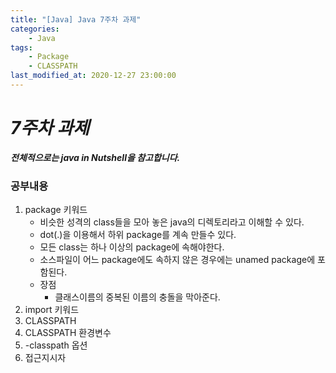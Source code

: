 ```yaml
---
title: "[Java] Java 7주차 과제"
categories:
    - Java
tags:
    - Package
    - CLASSPATH
last_modified_at: 2020-12-27 23:00:00
---
```

# *7주차 과제*

***전체적으로는 java in Nutshell을 참고합니다.***
### 공부내용  <br>

1. package 키워드
    - 비슷한 성격의 class들을 모아 놓은 java의 디렉토리라고 이해할 수 있다.
    - dot(.)을 이용해서 하위 package를 계속 만들수 있다.
    - 모든 class는 하나 이상의 package에 속해야한다.
    - 소스파일이 어느 package에도 속하지 않은 경우에는 unamed package에 포함된다.
    - 장점
        - 클래스이름의 중복된 이름의 충돌을 막아준다.
2. import 키워드
3. CLASSPATH
4. CLASSPATH 환경변수
5. -classpath 옵션
6. 접근지시자